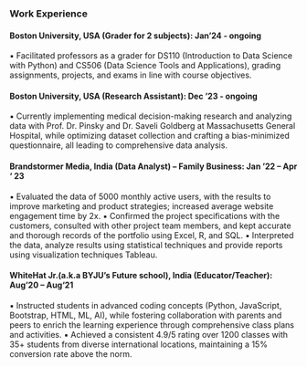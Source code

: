 ### Work Experience
 #### Boston University, USA (Grader for 2 subjects): Jan’24 - ongoing
▪ Facilitated professors as a grader for DS110 (Introduction to Data Science with Python) and CS506 (Data Science Tools and
Applications), grading assignments, projects, and exams in line with course objectives.
 #### Boston University, USA (Research Assistant): Dec ’23 - ongoing
▪ Currently implementing medical decision-making research and analyzing data with Prof. Dr. Pinsky and Dr. Saveli Goldberg at
Massachusetts General Hospital, while optimizing dataset collection and crafting a bias-minimized questionnaire, all leading to
comprehensive data analysis.
####  Brandstormer Media, India (Data Analyst) – Family Business: Jan ’22 – Apr ‘ 23
▪ Evaluated the data of 5000 monthly active users, with the results to improve marketing and product strategies; increased
average website engagement time by 2x.
▪ Confirmed the project specifications with the customers, consulted with other project team members, and kept accurate and
thorough records of the portfolio using Excel, R, and SQL.
▪ Interpreted the data, analyze results using statistical techniques and provide reports using visualization techniques Tableau.
#### WhiteHat Jr.(a.k.a BYJU’s Future school), India (Educator/Teacher): Aug’20 – Aug‘21
▪ Instructed students in advanced coding concepts (Python, JavaScript, Bootstrap, HTML, ML, AI), while fostering collaboration
with parents and peers to enrich the learning experience through comprehensive class plans and activities.
▪ Achieved a consistent 4.9/5 rating over 1200 classes with 35+ students from diverse international locations, maintaining a 15%
conversion rate above the norm.
